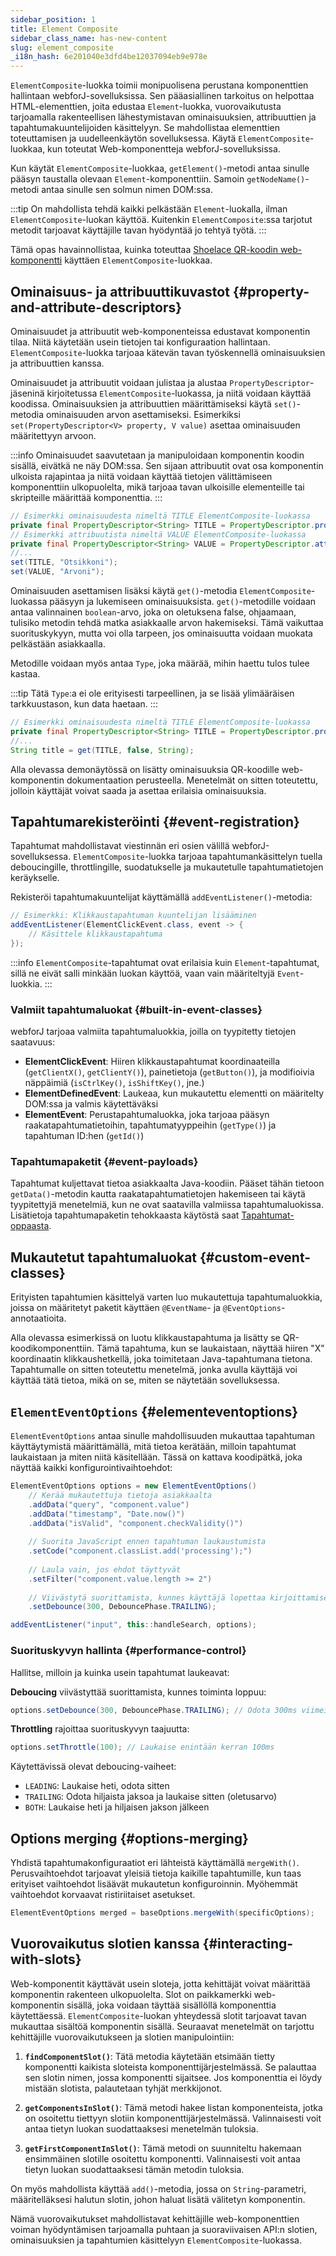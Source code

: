 ```yaml
---
sidebar_position: 1
title: Element Composite
sidebar_class_name: has-new-content
slug: element_composite
_i18n_hash: 6e201040e3dfd4be12037094eb9e978e
---
```

<DocChip chip='since' label='23.06' />
<JavadocLink type="foundation" location="com/webforj/component/element/ElementComposite" top='true'/>

`ElementComposite`-luokka toimii monipuolisena perustana komponenttien hallintaan webforJ-sovelluksissa. Sen pääasiallinen tarkoitus on helpottaa HTML-elementtien, joita edustaa `Element`-luokka, vuorovaikutusta tarjoamalla rakenteellisen lähestymistavan ominaisuuksien, attribuuttien ja tapahtumakuuntelijoiden käsittelyyn. Se mahdollistaa elementtien toteuttamisen ja uudelleenkäytön sovelluksessa. Käytä `ElementComposite`-luokkaa, kun toteutat Web-komponentteja webforJ-sovelluksissa.

Kun käytät `ElementComposite`-luokkaa, `getElement()`-metodi antaa sinulle pääsyn taustalla olevaan `Element`-komponenttiin. Samoin `getNodeName()`-metodi antaa sinulle sen solmun nimen DOM:ssa.

:::tip
On mahdollista tehdä kaikki pelkästään `Element`-luokalla, ilman `ElementComposite`-luokan käyttöä. Kuitenkin `ElementComposite`:ssa tarjotut metodit tarjoavat käyttäjille tavan hyödyntää jo tehtyä työtä.
:::

Tämä opas havainnollistaa, kuinka toteuttaa [Shoelace QR-koodin web-komponentti](https://shoelace.style/components/qr-code) käyttäen `ElementComposite`-luokkaa.

<ComponentDemo 
path='/webforj/qrdemo?' 
javaE='https://raw.githubusercontent.com/webforj/webforj-documentation/refs/heads/main/src/main/java/com/webforj/samples/views/elementcomposite/QRDemoView.java'
height='175px'
/>

## Ominaisuus- ja attribuuttikuvastot {#property-and-attribute-descriptors}

Ominaisuudet ja attribuutit web-komponenteissa edustavat komponentin tilaa. Niitä käytetään usein tietojen tai konfiguraation hallintaan. `ElementComposite`-luokka tarjoaa kätevän tavan työskennellä ominaisuuksien ja attribuuttien kanssa.

Ominaisuudet ja attribuutit voidaan julistaa ja alustaa `PropertyDescriptor`-jäseninä kirjoitetussa `ElementComposite`-luokassa, ja niitä voidaan käyttää koodissa. Ominaisuuksien ja attribuuttien määrittämiseksi käytä `set()`-metodia ominaisuuden arvon asettamiseksi. Esimerkiksi `set(PropertyDescriptor<V> property, V value)` asettaa ominaisuuden määritettyyn arvoon.

:::info
Ominaisuudet saavutetaan ja manipuloidaan komponentin koodin sisällä, eivätkä ne näy DOM:ssa. Sen sijaan attribuutit ovat osa komponentin ulkoista rajapintaa ja niitä voidaan käyttää tietojen välittämiseen komponenttiin ulkopuolelta, mikä tarjoaa tavan ulkoisille elementeille tai skripteille määrittää komponenttia.
:::

```java
// Esimerkki ominaisuudesta nimeltä TITLE ElementComposite-luokassa
private final PropertyDescriptor<String> TITLE = PropertyDescriptor.property("title", "");
// Esimerkki attribuutista nimeltä VALUE ElementComposite-luokassa
private final PropertyDescriptor<String> VALUE = PropertyDescriptor.attribute("value", "");
//...
set(TITLE, "Otsikkoni");
set(VALUE, "Arvoni");
```

Ominaisuuden asettamisen lisäksi käytä `get()`-metodia `ElementComposite`-luokassa pääsyyn ja lukemiseen ominaisuuksista. `get()`-metodille voidaan antaa valinnainen `boolean`-arvo, joka on oletuksena false, ohjaamaan, tulisiko metodin tehdä matka asiakkaalle arvon hakemiseksi. Tämä vaikuttaa suorituskykyyn, mutta voi olla tarpeen, jos ominaisuutta voidaan muokata pelkästään asiakkaalla.

Metodille voidaan myös antaa `Type`, joka määrää, mihin haettu tulos tulee kastaa.

:::tip
Tätä `Type`:a ei ole erityisesti tarpeellinen, ja se lisää ylimääräisen tarkkuustason, kun data haetaan.
:::

```java
// Esimerkki ominaisuudesta nimeltä TITLE ElementComposite-luokassa
private final PropertyDescriptor<String> TITLE = PropertyDescriptor.property("title", "");
//...
String title = get(TITLE, false, String);
```

Alla olevassa demonäytössä on lisätty ominaisuuksia QR-koodille web-komponentin dokumentaation perusteella. Menetelmät on sitten toteutettu, jolloin käyttäjät voivat saada ja asettaa erilaisia ominaisuuksia.

<ComponentDemo 
path='/webforj/qrproperties?' 
javaE='https://raw.githubusercontent.com/webforj/webforj-documentation/refs/heads/main/src/main/java/com/webforj/samples/views/elementcomposite/QRPropertiesView.java'
height='250px'
/>

## Tapahtumarekisteröinti {#event-registration}

Tapahtumat mahdollistavat viestinnän eri osien välillä webforJ-sovelluksessa. `ElementComposite`-luokka tarjoaa tapahtumankäsittelyn tuella deboucingille, throttlingille, suodatukselle ja mukautetulle tapahtumatietojen keräykselle.

Rekisteröi tapahtumakuuntelijat käyttämällä `addEventListener()`-metodia:

```java
// Esimerkki: Klikkaustapahtuman kuuntelijan lisääminen
addEventListener(ElementClickEvent.class, event -> {
    // Käsittele klikkaustapahtuma
});
```

:::info
`ElementComposite`-tapahtumat ovat erilaisia kuin `Element`-tapahtumat, sillä ne eivät salli minkään luokan käyttöä, vaan vain määriteltyjä `Event`-luokkia.
:::

### Valmiit tapahtumaluokat {#built-in-event-classes}

webforJ tarjoaa valmiita tapahtumaluokkia, joilla on tyypitetty tietojen saatavuus:

- **ElementClickEvent**: Hiiren klikkaustapahtumat koordinaateilla (`getClientX()`, `getClientY()`), painetietoja (`getButton()`), ja modifioivia näppäimiä (`isCtrlKey()`, `isShiftKey()`, jne.)
- **ElementDefinedEvent**: Laukeaa, kun mukautettu elementti on määritelty DOM:ssa ja valmis käytettäväksi
- **ElementEvent**: Perustapahtumaluokka, joka tarjoaa pääsyn raakatapahtumatietoihin, tapahtumatyyppeihin (`getType()`) ja tapahtuman ID:hen (`getId()`)

### Tapahtumapaketit {#event-payloads}

Tapahtumat kuljettavat tietoa asiakkaalta Java-koodiin. Pääset tähän tietoon `getData()`-metodin kautta raakatapahtumatietojen hakemiseen tai käytä tyypitettyjä menetelmiä, kun ne ovat saatavilla valmiissa tapahtumaluokissa. Lisätietoja tapahtumapaketin tehokkaasta käytöstä saat [Tapahtumat-oppaasta](../building-ui/events).

## Mukautetut tapahtumaluokat {#custom-event-classes}

Erityisten tapahtumien käsittelyä varten luo mukautettuja tapahtumaluokkia, joissa on määritetyt paketit käyttäen `@EventName`- ja `@EventOptions`-annotaatioita.

Alla olevassa esimerkissä on luotu klikkaustapahtuma ja lisätty se QR-koodikomponenttiin. Tämä tapahtuma, kun se laukaistaan, näyttää hiiren "X" koordinaatin klikkaushetkellä, joka toimitetaan Java-tapahtumana tietona. Tapahtumalle on sitten toteutettu menetelmä, jonka avulla käyttäjä voi käyttää tätä tietoa, mikä on se, miten se näytetään sovelluksessa.

<ComponentDemo 
path='/webforj/qrevent?' 
javaE='https://raw.githubusercontent.com/webforj/webforj-documentation/refs/heads/main/src/main/java/com/webforj/samples/views/elementcomposite/QREventView.java'
height='300px'
/>

## `ElementEventOptions` {#elementeventoptions}

`ElementEventOptions` antaa sinulle mahdollisuuden mukauttaa tapahtuman käyttäytymistä määrittämällä, mitä tietoa kerätään, milloin tapahtumat laukaistaan ja miten niitä käsitellään. Tässä on kattava koodipätkä, joka näyttää kaikki konfigurointivaihtoehdot:

```java
ElementEventOptions options = new ElementEventOptions()
    // Kerää mukautettuja tietoja asiakkaalta
    .addData("query", "component.value")
    .addData("timestamp", "Date.now()")
    .addData("isValid", "component.checkValidity()")
    
    // Suorita JavaScript ennen tapahtuman laukaustumista
    .setCode("component.classList.add('processing');")
    
    // Laula vain, jos ehdot täyttyvät
    .setFilter("component.value.length >= 2")
    
    // Viivästytä suorittamista, kunnes käyttäjä lopettaa kirjoittamisen (300ms)
    .setDebounce(300, DebouncePhase.TRAILING);

addEventListener("input", this::handleSearch, options);
```

### Suorituskyvyn hallinta {#performance-control}

Hallitse, milloin ja kuinka usein tapahtumat laukeavat:

**Deboucing** viivästyttää suorittamista, kunnes toiminta loppuu:

```java
options.setDebounce(300, DebouncePhase.TRAILING); // Odota 300ms viimeisestä tapahtumasta
```

**Throttling** rajoittaa suorituskyvyn taajuutta:

```java
options.setThrottle(100); // Laukaise enintään kerran 100ms
```

Käytettävissä olevat deboucing-vaiheet:

- `LEADING`: Laukaise heti, odota sitten
- `TRAILING`: Odota hiljaista jaksoa ja laukaise sitten (oletusarvo)
- `BOTH`: Laukaise heti ja hiljaisen jakson jälkeen

## Options merging {#options-merging}

Yhdistä tapahtumakonfiguraatiot eri lähteistä käyttämällä `mergeWith()`. Perusvaihtoehdot tarjoavat yleisiä tietoja kaikille tapahtumille, kun taas erityiset vaihtoehdot lisäävät mukautetun konfiguroinnin. Myöhemmät vaihtoehdot korvaavat ristiriitaiset asetukset.

```java
ElementEventOptions merged = baseOptions.mergeWith(specificOptions);
```

## Vuorovaikutus slotien kanssa {#interacting-with-slots}

Web-komponentit käyttävät usein sloteja, jotta kehittäjät voivat määrittää komponentin rakenteen ulkopuolelta. Slot on paikkamerkki web-komponentin sisällä, joka voidaan täyttää sisällöllä komponenttia käytettäessä. `ElementComposite`-luokan yhteydessä slotit tarjoavat tavan mukauttaa sisältöä komponentin sisällä. Seuraavat menetelmät on tarjottu kehittäjille vuorovaikutukseen ja slotien manipulointiin:

1. **`findComponentSlot()`**: Tätä metodia käytetään etsimään tietty komponentti kaikista sloteista komponenttijärjestelmässä. Se palauttaa sen slotin nimen, jossa komponentti sijaitsee. Jos komponenttia ei löydy mistään slotista, palautetaan tyhjät merkkijonot.

2. **`getComponentsInSlot()`**: Tämä metodi hakee listan komponenteista, jotka on osoitettu tiettyyn slotiin komponenttijärjestelmässä. Valinnaisesti voit antaa tietyn luokan suodattaaksesi menetelmän tuloksia.

3. **`getFirstComponentInSlot()`**: Tämä metodi on suunniteltu hakemaan ensimmäinen slotille osoitettu komponentti. Valinnaisesti voit antaa tietyn luokan suodattaaksesi tämän metodin tuloksia.

On myös mahdollista käyttää `add()`-metodia, jossa on `String`-parametri, määritelläksesi halutun slotin, johon haluat lisätä välitetyn komponentin.

Nämä vuorovaikutukset mahdollistavat kehittäjille web-komponenttien voiman hyödyntämisen tarjoamalla puhtaan ja suoraviivaisen API:n slotien, ominaisuuksien ja tapahtumien käsittelyyn `ElementComposite`-luokassa.
